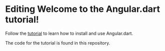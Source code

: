 Editing
Welcome to the Angular.dart tutorial!
=====================

Follow the [tutorial][tut] to learn how to install and use
Angular.dart.

The code for the tutorial is found in this repository.

[tut]: https://github.com/angular/angular.dart.tutorial/wiki
